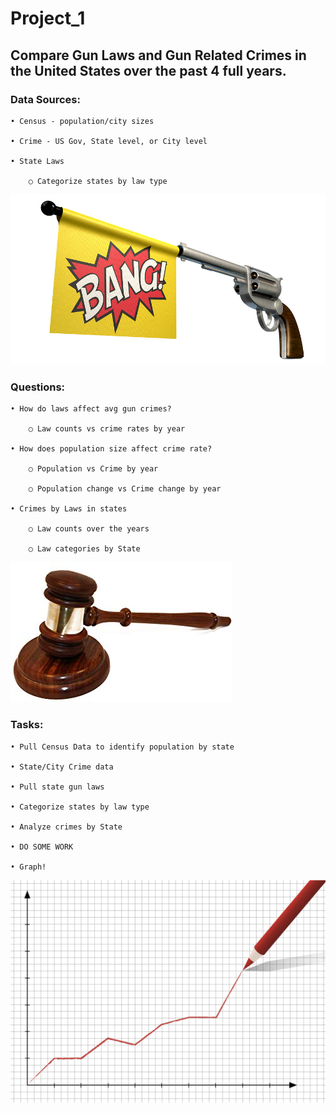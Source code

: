 # Project_1

<h2>Compare Gun Laws and Gun Related Crimes in the United States over the past 4 full years.</h2>


<h3>Data Sources:</h3>

	• Census - population/city sizes

	• Crime - US Gov, State level, or City level

	• State Laws

		○ Categorize states by law type

![](images/gunbang.jpg)

<h3>Questions:</h3>

	• How do laws affect avg gun crimes?
		
		○ Law counts vs crime rates by year		

	• How does population size affect crime rate?

		○ Population vs Crime by year
		
		○ Population change vs Crime change by year

	• Crimes by Laws in states

		○ Law counts over the years
		
		○ Law categories by State


![](images/gavel.jpg)

<h3>Tasks:</h3>

	• Pull Census Data to identify population by state

	• State/City Crime data
	
	• Pull state gun laws
	
	• Categorize states by law type
	
	• Analyze crimes by State
	
	• DO SOME WORK
	
	• Graph!
	
![](images/graph.png)
		
